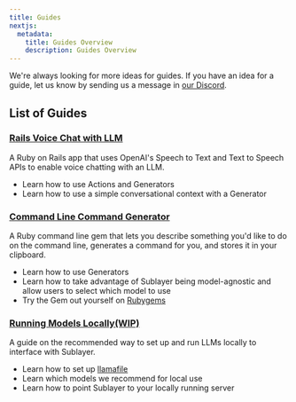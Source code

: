 ```yaml
---
title: Guides
nextjs:
  metadata:
    title: Guides Overview
    description: Guides Overview
---
```


We're always looking for more ideas for guides. If you have an idea for a guide,
let us know by sending us a message in [our
Discord](https://discord.gg/pWZ689GW7U).

## List of Guides

### [Rails Voice Chat with LLM](/docs/guides/voice-chat)
A Ruby on Rails app that uses OpenAI's Speech to Text and Text to Speech APIs to
enable voice chatting with an LLM.

* Learn how to use Actions and Generators
* Learn how to use a simple conversational context with a Generator

### [Command Line Command Generator](/docs/guides/command-line-command-generator)
A Ruby command line gem that lets you describe something you'd like to do on the
command line, generates a command for you, and stores it in your clipboard.

* Learn how to use Generators
* Learn how to take advantage of Sublayer being model-agnostic and allow users
  to select which model to use
* Try the Gem out yourself on [Rubygems](https://rubygems.org/gems/clag)

### [Running Models Locally(WIP)](/docs/guides/running-local-models)
A guide on the recommended way to set up and run LLMs locally to interface with Sublayer.

* Learn how to set up [llamafile](https://github.com/Mozilla-Ocho/llamafile)
* Learn which models we recommend for local use
* Learn how to point Sublayer to your locally running server
